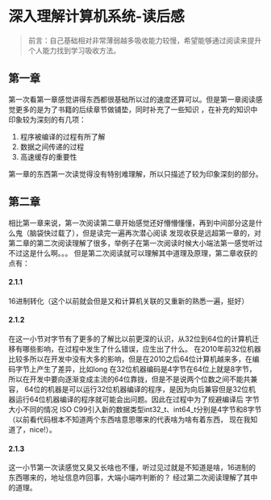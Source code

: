 # 深入理解计算机系统-读后感

> 前言：自己基础相对非常薄弱越多吸收能力较慢，希望能够通过阅读来提升个人能力找到学习吸收方法。

## 第一章

第一次看第一章感觉讲得东西都很基础所以过的速度还算可以。但是第一章阅读感觉更多的是为了书籍的后续章节做铺垫，同时补充了一些知识
，在补充的知识中印象较为深刻的有几项：
1. 程序被编译的过程有所了解
2. 数据之间传递的过程
3. 高速缓存的重要性

第一章的东西第一次读觉得没有特别难理解，所以只描述了较为印象深刻的部分。



## 第二章

相比第一章来说，第一次阅读第二章开始感觉还好懵懵懂懂，再到中间部分这是什么鬼（脑袋快过载了），但是读完一遍再次潜心阅读
发现收获是远超第一章的，对第二章的第二次阅读理解了很多，举例子在第一次阅读时候大小端法第一感觉听过不过这是什么啊。。。
但是第二次阅读就可以理解其中道理及原理，第二章收获的点有：

#### 2.1.1
16进制转化（这个以前就会但是又和计算机关联的又重新的熟悉一遍，挺好）

#### 2.1.2
在这一小节对字节有了更多的了解比以前更深的认识，从32位到64位的计算机迁移有哪些影响，在过程中发生了什么错误，应生出了什么。
在2010年前32位机器比较多所以在开发中没有大多的影响，但是在2010之后64位计算机越来多，在编码字节上产生了差异，比如long
在32位机器编码是4字节在64位上就是8字节，所以在开发中要向逐渐变成主流的64位靠拢，但是不是说两个位数之间不能共兼容，
64位的机器是可以运行32位机器编译的程序，是因为向后兼容但是32位机器运行64位机器编译的程序就可能会出问题。因此在过程中为了规避编译后
字节大小不同的情况 ISO C99引入新的数据类型int32_t、int64_t分别是4字节和8字节（以前看代码根本不知道两个东西啥意思哪来的代表啥为啥有着东西，
现在我知道了，nice!）。

#### 2.1.3
这一小节第一次读感觉又臭又长啥也不懂，听过见过就是不知道是啥，16进制的东西哪来的，地址信息咋回事，大端小端咋判断的？
经过第二次阅读理解了其中的道理。